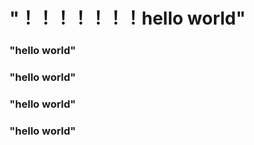 # "！！！！！！！hello world" 

### "hello world" 
### "hello world" 
### "hello world" 
### "hello world" 

